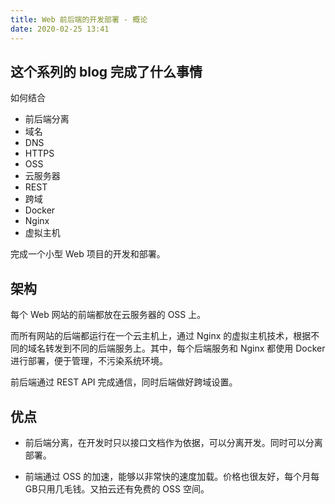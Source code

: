 ```yaml
---
title: Web 前后端的开发部署 - 概论
date: 2020-02-25 13:41
---
```

## 这个系列的 blog 完成了什么事情

如何结合

- 前后端分离
- 域名
- DNS
- HTTPS
- OSS
- 云服务器
- REST
- 跨域
- Docker
- Nginx
- 虚拟主机

完成一个小型 Web 项目的开发和部署。

## 架构

每个 Web 网站的前端都放在云服务器的 OSS 上。

而所有网站的后端都运行在一个云主机上，通过 Nginx 的虚拟主机技术，根据不同的域名转发到不同的后端服务上。其中，每个后端服务和 Nginx 都使用 Docker 进行部署，便于管理，不污染系统环境。

前后端通过 REST API 完成通信，同时后端做好跨域设置。

## 优点

- 前后端分离，在开发时只以接口文档作为依据，可以分离开发。同时可以分离部署。

- 前端通过 OSS 的加速，能够以非常快的速度加载。价格也很友好，每个月每GB只用几毛钱。又拍云还有免费的 OSS 空间。
